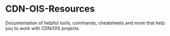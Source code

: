 # CDN-OIS-Resources

Documentation of helpful tools, commands, cheatsheets and more that help you to work with CDN/OIS projects.
